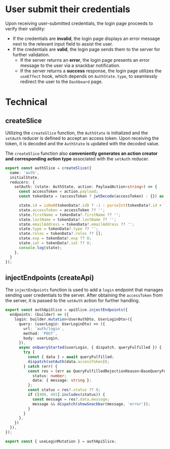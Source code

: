 # User submit their credentials
Upon receiving user-submitted credentials, the login page proceeds to verify their validity:

- If the credentials are **invalid**, the login page displays an error message next to the relevant input field to assist the user.
- If the credentials are **valid**, the login page sends them to the server for further validation.
  - If the server returns an **error**, the login page presents an error message to the user via a snackbar notification.
  - If the server returns a **success** response, the login page utilizes the `useEffect` hook, which depends on `AuthState.type`, to seamlessly redirect the user to the `Dashboard` page.

# Technical
## createSlice
Utilizing the `createSlice` function, the `AuthState` is initialized and the `setAuth` reducer is defined to accept an access token. Upon receiving the token, it is decoded and the `AuthState` is updated with the decoded value.

The `createSlice` function also **conveniently generates an action creator and corresponding action type** associated with the `setAuth` reducer.

```typescript
export const authSlice = createSlice({
  name: 'auth',
  initialState,
  reducers: {
    setAuth: (state: AuthState, action: PayloadAction<string>) => {
      const accessToken = action.payload;
      const tokenData = (accessToken ? jwtDecode(accessToken) : {}) as TokenData;

      state.id = isNaN(tokenData?.id) ? -1 : parseInt(tokenData?.id + '');
      state.accessToken = accessToken ?? '';
      state.firstName = tokenData?.firstName ?? '';
      state.lastName = tokenData?.lastName ?? '';
      state.emailAddress = tokenData?.emailAddress ?? '';
      state.type = tokenData?.type ?? '';
      state.roles = tokenData?.roles ?? [];
      state.exp = tokenData?.exp ?? 0;
      state.iat = tokenData?.iat ?? 0;
      console.log(state);
    },
  }
});
```

## injectEndpoints (createApi)
The `injectEndpoints` function is used to add a `login` endpoint that manages sending user credentials to the server. After obtaining the `accessToken` from the server, it is passed to the `setAuth` action for further handling.

```typescript
export const authApiSlice = apiSlice.injectEndpoints({
  endpoints: (builder) => ({
    login: builder.mutation<UserAuthDto, UserLoginDto>({
      query: (userLogin: UserLoginDto) => ({
        url: `auth/login`,
        method: 'POST',
        body: userLogin,
      }),
      async onQueryStarted(userLogin, { dispatch, queryFulfilled }) {
        try {
          const { data } = await queryFulfilled;
          dispatch(setAuth(data.accessToken));
        } catch (err) {
          const res = (err as QueryFulfilledRejectionReason<BaseQueryFn>).error as {
            status: number;
            data: { message: string };
          };
          const status = res?.status ?? 0;
          if ([400, 401].includes(status)) {
            const message = res?.data.message;
            message && dispatch(showSnackbar(message, 'error'));
          }
        }
      },
    })
  }),
});

export const { useLoginMutation } = authApiSlice;
```


